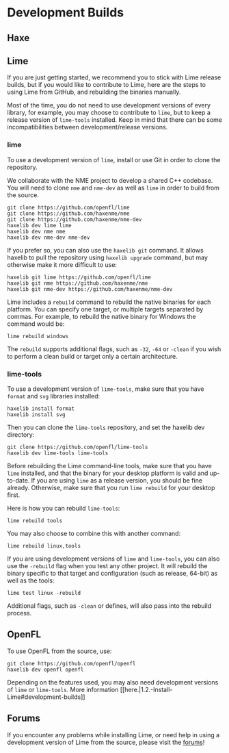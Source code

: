 # Development Builds

## Haxe

## Lime

If you are just getting started, we recommend you to stick with Lime release builds, but if you would like to contribute to Lime, here are the steps to using Lime from GitHub, and rebuilding the binaries manually.

Most of the time, you do not need to use development versions of every library, for example, you may choose to contribute to `lime`, but to keep a release version of `lime-tools` installed. Keep in mind that there can be some incompatibilities between development/release versions.

### lime

To use a development version of `lime`, install or use Git in order to clone the repository.

We collaborate with the NME project to develop a shared C++ codebase. You will need to clone `nme` and `nme-dev` as well as `lime` in order to build from the source.

    git clone https://github.com/openfl/lime
    git clone https://github.com/haxenme/nme
    git clone https://github.com/haxenme/nme-dev
    haxelib dev lime lime
    haxelib dev nme nme
    haxelib dev nme-dev nme-dev

If you prefer so, you can also use the `haxelib git` command. It allows haxelib to pull the repository using `haxelib upgrade` command, but may otherwise make it more difficult to use:

    haxelib git lime https://github.com/openfl/lime
    haxelib git nme https://github.com/haxenme/nme
    haxelib git nme-dev https://github.com/haxenme/nme-dev

Lime includes a `rebuild` command to rebuild the native binaries for each platform. You can specify one target, or multiple targets separated by commas. For example, to rebuild the native binary for Windows the command would be:

    lime rebuild windows

The `rebuild` supports additional flags, such as `-32`, `-64` or `-clean` if you wish to perform a clean build or target only a certain architecture.

### lime-tools

To use a development version of `lime-tools`, make sure that you have `format` and `svg` libraries installed:

    haxelib install format
    haxelib install svg

Then you can clone the `lime-tools` repository, and set the haxelib dev directory:

    git clone https://github.com/openfl/lime-tools
    haxelib dev lime-tools lime-tools

Before rebuilding the Lime command-line tools, make sure that you have `lime` installed, and that the binary for your desktop platform is valid and up-to-date. If you are using `lime` as a release version, you should be fine already. Otherwise, make sure that you run `lime rebuild` for your desktop first.

Here is how you can rebuild `lime-tools`:

    lime rebuild tools

You may also choose to combine this with another command:

    lime rebuild linux,tools

If you are using development versions of `lime` and `lime-tools`, you can also use the `-rebuild` flag when you test any other project. It will rebuild the binary specific to that target and configuration (such as release, 64-bit) as well as the tools:

    lime test linux -rebuild

Additional flags, such as `-clean` or defines, will also pass into the rebuild process.

## OpenFL

To use OpenFL from the source, use:

    git clone https://github.com/openfl/openfl
    haxelib dev openfl openfl

Depending on the features used, you may also need development versions of `lime` or `lime-tools`. More information [[here.|1.2.-Install-Lime#development-builds]]

## Forums

If you encounter any problems while installing Lime, or need help in using a development version of Lime from the source, please visit the [forums](http://www.openfl.org/forums/#!/installation)!
